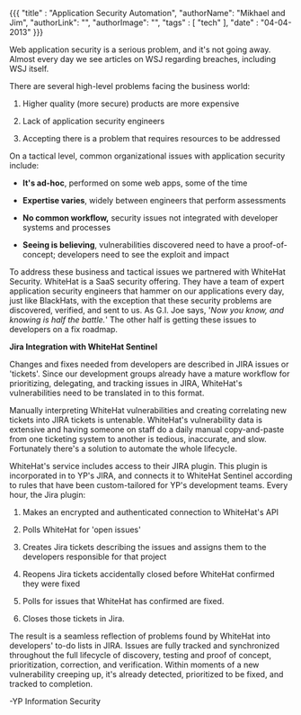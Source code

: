 {{{
  "title" : "Application Security Automation",
  "authorName": "Mikhael and Jim",
  "authorLink": "",
  "authorImage": "",
  "tags" : [ "tech" ],
  "date" : "04-04-2013"
}}}

Web application security is a serious problem, and it's not going away.  Almost
every day we see articles on WSJ regarding breaches, including WSJ itself.



There are several high-level problems facing the business world:

1) Higher quality (more secure) products are more expensive

2) Lack of application security engineers

3) Accepting there is a problem that requires resources to be addressed



On a tactical level, common organizational issues with application security
include:

-   **It's ad-hoc**, performed on some web apps, some of the time

-   **Expertise varies**, widely between engineers that perform assessments

-   **No common workflow,** security issues not integrated with developer
    systems and processes

-   **Seeing is believing**, vulnerabilities discovered need to have a
    proof-of-concept; developers need to see the exploit and impact



To address these business and tactical issues we partnered with WhiteHat
Security.  WhiteHat is a SaaS security offering.  They have a team of expert
application security engineers that hammer on our applications every day, just
like BlackHats, with the exception that these security problems are discovered,
verified, and sent to us.  As G.I. Joe says, '*Now you know, and knowing is half
the battle.*' The other half is getting these issues to developers on a fix
roadmap.



**Jira Integration with WhiteHat Sentinel**

Changes and fixes needed from developers are described in JIRA issues or
'tickets'. Since our development groups already have a mature workflow for
prioritizing, delegating, and tracking issues in JIRA, WhiteHat's
vulnerabilities need to be translated in to this format.

Manually interpreting WhiteHat vulnerabilities and creating correlating new
tickets into JIRA tickets is untenable.  WhiteHat's vulnerability data is
extensive and having someone on staff do a daily manual copy-and-paste from one
ticketing system to another is tedious, inaccurate, and slow.  Fortunately
there's a solution to automate the whole lifecycle.

WhiteHat's service includes access to their JIRA plugin.  This plugin is
incorporated in to YP's JIRA, and connects it to WhiteHat Sentinel according to
rules that have been custom-tailored for YP's development teams.  Every hour,
the Jira plugin:



1.  Makes an encrypted and authenticated connection to WhiteHat's API

2.  Polls WhiteHat for 'open issues'

3.  Creates Jira tickets describing the issues and assigns them to the
    developers responsible for that project

4.  Reopens Jira tickets accidentally closed before WhiteHat confirmed they were
    fixed

5.  Polls for issues that WhiteHat has confirmed are fixed.

6.  Closes those tickets in Jira.



The result is a seamless reflection of problems found by WhiteHat into
developers' to-do lists in JIRA.  Issues are fully tracked and synchronized
throughout the full lifecycle of discovery, testing and proof of concept,
prioritization, correction, and verification.  Within moments of a new
vulnerability creeping up, it's already detected, prioritized to be fixed, and
tracked to completion.



-YP Information Security
